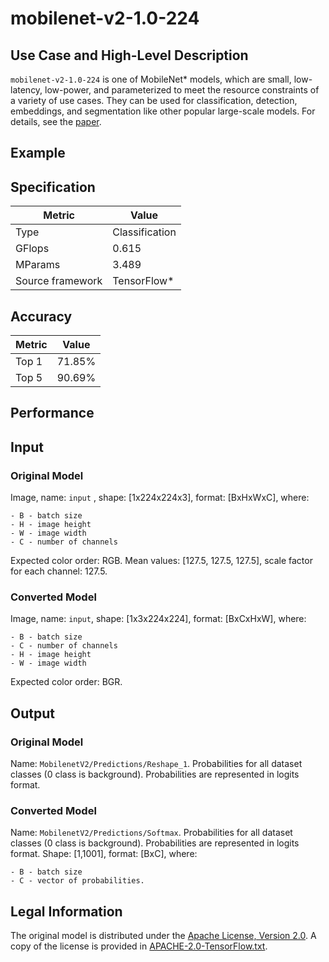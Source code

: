 # mobilenet-v2-1.0-224

## Use Case and High-Level Description

`mobilenet-v2-1.0-224` is one of MobileNet\* models, which are small, low-latency, low-power, and parameterized to meet the resource constraints of a variety of use cases. They can be used for classification, detection, embeddings, and segmentation like other popular large-scale models. For details, see the [paper](https://arxiv.org/abs/1704.04861).

## Example

## Specification

| Metric                          | Value                                     |
|---------------------------------|-------------------------------------------|
| Type                            | Classification                            |
| GFlops                          | 0.615                                     |
| MParams                         | 3.489                                     |
| Source framework                | TensorFlow\*                              |

## Accuracy

| Metric | Value |
| ------ | ----- |
| Top 1  | 71.85%|
| Top 5  | 90.69%|

## Performance

## Input

### Original Model

Image, name: `input` , shape: [1x224x224x3], format: [BxHxWxC], where:

    - B - batch size
    - H - image height
    - W - image width
    - C - number of channels

   Expected color order: RGB.
   Mean values: [127.5, 127.5, 127.5], scale factor for each channel: 127.5.

### Converted Model

Image, name: `input`, shape: [1x3x224x224], format: [BxCxHxW], where:

    - B - batch size
    - C - number of channels
    - H - image height
    - W - image width

   Expected color order: BGR.

## Output

### Original Model

Name: `MobilenetV2/Predictions/Reshape_1`.
Probabilities for all dataset classes (0 class is background). Probabilities are represented in logits format.

### Converted Model

Name: `MobilenetV2/Predictions/Softmax`.
Probabilities for all dataset classes (0 class is background). Probabilities are represented in logits format.
Shape: [1,1001], format: [BxC],
    where:

    - B - batch size
    - C - vector of probabilities.

## Legal Information

The original model is distributed under the
[Apache License, Version 2.0](https://raw.githubusercontent.com/tensorflow/models/master/LICENSE).
A copy of the license is provided in [APACHE-2.0-TensorFlow.txt](../licenses/APACHE-2.0-TensorFlow.txt).
